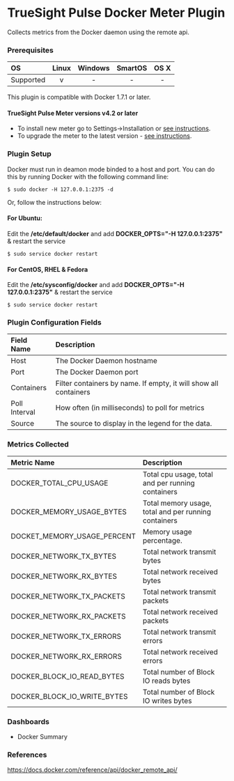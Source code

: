 TrueSight Pulse Docker Meter Plugin
===================================

Collects metrics from the Docker daemon using the remote api.

### Prerequisites

|     OS    | Linux | Windows | SmartOS | OS X |
|:----------|:-----:|:-------:|:-------:|:----:|
| Supported |   v   |    -    |    -    |  -   |

This plugin is compatible with Docker 1.7.1 or later.

#### TrueSight Pulse Meter versions v4.2 or later 

- To install new meter go to Settings->Installation or [see instructions](https://help.boundary.com/hc/en-us/sections/200634331-Installation).
- To upgrade the meter to the latest version - [see instructions](https://help.boundary.com/hc/en-us/articles/201573102-Upgrading-the-Boundary-Meter).

### Plugin Setup

Docker must run in deamon mode binded to a host and port. You can do this by running Docker with the following command line:

```
$ sudo docker -H 127.0.0.1:2375 -d
```

Or, follow the instructions below:

#### For Ubuntu:

Edit the __/etc/default/docker__ and add __DOCKER_OPTS="-H 127.0.0.1:2375"__ & restart the service
```
$ sudo service docker restart
``` 

#### For CentOS, RHEL & Fedora
Edit the __/etc/sysconfig/docker__  and add __DOCKER_OPTS="-H 127.0.0.1:2375"__ & restart the service
```
$ sudo service docker restart
``` 


### Plugin Configuration Fields

|Field Name   |Description                                                      |
|:------------|:----------------------------------------------------------------|
|Host         |The Docker Daemon hostname                                       |
|Port         |The Docker Daemon port                                           |
|Containers   |Filter containers by name. If empty, it will show all containers |
|Poll Interval|How often (in milliseconds) to poll for metrics                  |
|Source       |The source to display in the legend for the data.                |

### Metrics Collected

|Metric Name                    |Description                                         |
|:------------------------------|:---------------------------------------------------|
|DOCKER\_TOTAL\_CPU\_USAGE      |Total cpu usage, total and per running containers   |
|DOCKER\_MEMORY\_USAGE\_BYTES   |Total memory usage, total and per running containers|
|DOCKET\_MEMORY\_USAGE\_PERCENT |Memory usage percentage.                            |
|DOCKER\_NETWORK\_TX\_BYTES     |Total network transmit bytes                        |
|DOCKER\_NETWORK\_RX\_BYTES     |Total network received bytes                        |
|DOCKER\_NETWORK\_TX\_PACKETS   |Total network transmit packets                      |
|DOCKER\_NETWORK\_RX\_PACKETS   |Total network received packets                      |
|DOCKER\_NETWORK\_TX\_ERRORS    |Total network transmit errors                       |
|DOCKER\_NETWORK\_RX\_ERRORS    |Total network received errors                       |
|DOCKER\_BLOCK\_IO\_READ_BYTES  |Total number of Block IO reads bytes                |
|DOCKER\_BLOCK\_IO\_WRITE_BYTES |Total number of Block IO writes bytes               |

### Dashboards

- Docker Summary

### References

https://docs.docker.com/reference/api/docker_remote_api/

